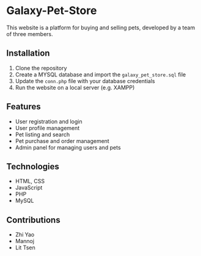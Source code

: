 # Galaxy-Pet-Store
This website is a platform for buying and selling pets, developed by a team of three members.

## Installation

1. Clone the repository
2. Create a MYSQL database and import the `galaxy_pet_store.sql` file
3. Update the `conn.php` file with your database credentials
4. Run the website on a local server (e.g. XAMPP)

## Features

- User registration and login
- User profile management
- Pet listing and search
- Pet purchase and order management
- Admin panel for managing users and pets

## Technologies

- HTML, CSS
- JavaScript
- PHP
- MySQL

## Contributions
- Zhi Yao
- Mannoj
- Lit Tsen

